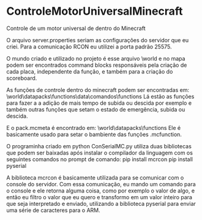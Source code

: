 # ControleMotorUniversalMinecraft
Controle de um motor universal de dentro do Minecraft

O arquivo server.properties seriam as configurações do servidor que eu criei. Para a comunicação RCON eu utilizei a porta padrão 25575.

O mundo criado e utilizado no projeto é esse arquivo \world e no mapa podem ser encontrados command blocks responsáveis pela criação de cada placa, independente da função, e também para a criação do scoreboard.

As funções de controle dentro do minecraft podem ser encontradas em: \world\datapacks\functions\data\comandos\functions
Lá estão as funções para fazer a a adição de mais tempo de subida ou descida por exemplo e também outras funções que setam o estado de emergência, subida ou descida.

E o pack.mcmeta é encontrado em: \world\datapacks\functions
Ele é basicamente usado para setar o bambiente das funções .mcfunction.

O programinha criado em python ConSerialMC.py utiliza duas bibliotecas que podem ser baixadas após instalar o compilador da linguagem com os seguintes comandos no prompt de comando:
pip install mcrcon
pip install pyserial

A biblioteca mcrcon é basicamente utilizada para se comunicar com o console do servidor. Com essa comunicação, eu mando um comando para o console e ele retorna alguma coisa, como por exemplo o valor de algo, e então eu filtro o valor que eu quero e transformo em um valor inteiro para que seja interpretado e enviado, utilizando a biblioteca pyserial para enviar uma série de caracteres para o ARM.
